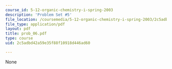 ```yaml
---
course_id: 5-12-organic-chemistry-i-spring-2003
description: 'Problem Set #5'
file_location: /coursemedia/5-12-organic-chemistry-i-spring-2003/2c5adbd42a59e35f88f10918d446ad60_prob_06.pdf
file_type: application/pdf
layout: pdf
title: prob_06.pdf
type: course
uid: 2c5adbd42a59e35f88f10918d446ad60

---
```

None